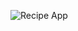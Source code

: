 
![Recipe App](https://user-images.githubusercontent.com/91076807/148699685-40018df9-c991-4ffc-bc6c-a01114df6ae0.gif)
